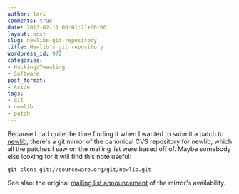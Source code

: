 ```yaml
---
author: tari
comments: true
date: 2013-02-11 00:01:21+00:00
layout: post
slug: newlibs-git-repository
title: Newlib's git repository
wordpress_id: 972
categories:
- Hacking/Tweaking
- Software
post_format:
- Aside
tags:
- git
- newlib
- patch
---
```


Because I had quite the time finding it when I wanted to submit a patch to
[newlib](http://sourceware.org/newlib/), there's a git mirror of the canonical
CVS repository for newlib, which all the patches I saw on the mailing list were
based off of. Maybe somebody else looking for it will find this note useful:


```
git clone git://sourceware.org/git/newlib.git
```

See also: the original [mailing list
announcement](http://sourceware.org/ml/newlib/2011/msg00499.html) of the
mirror's availability.
